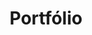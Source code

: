 ---
title: "Portfólio"
layout: collection
permalink: /pt/portfolio/
collection: portfolio # Usa a mesma coleção de projetos
entries_layout: grid
lang: pt
---